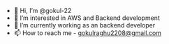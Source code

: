 - 👋 Hi, I’m @gokul-22
- 👀 I’m interested in AWS and Backend development
- 🌱 I’m currently working as an backend developer
- 📫 How to reach me - gokulraghu2208@gmail.com

<!---
gokul-22/gokul-22 is a ✨ special ✨ repository because its `README.md` (this file) appears on your GitHub profile.
You can click the Preview link to take a look at your changes.
--->
